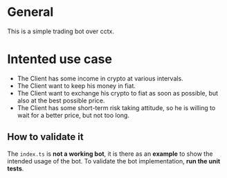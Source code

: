 # General
This is a simple trading bot over cctx.

# Intented use case
- The Client has some income in crypto at various intervals.
- The Client want to keep his money in fiat.
- The Client want to exchange his crypto to fiat as soon as possible, but also at the best possible price.
- The Client has some short-term risk taking attitude, so he is willing to wait for a better price, but not too long.

## How to validate it
The `index.ts` is **not a working bot**, it is there as an **example** to show the intended usage of the bot.
To validate the bot implementation, **run the unit tests**.